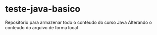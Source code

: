 # teste-java-basico

Repositório para armazenar todo o contéudo do curso Java
Alterando o conteudo do arquivo de forma local
